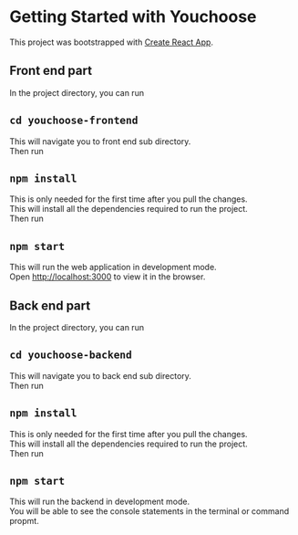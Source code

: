# Getting Started with Youchoose

This project was bootstrapped with [Create React App](https://github.com/facebook/create-react-app).


## Front end part

In the project directory, you can run

## `cd youchoose-frontend`

 This will navigate you to front end sub directory.\
 Then run

## `npm install`

 This is only needed for the first time after you pull the changes.\
 This will install all the dependencies required to run the project.\
 Then run

## `npm start`

This will run the web application in development mode.\
Open [http://localhost:3000](http://localhost:3000) to view it in the browser.

## Back end part

In the project directory, you can run

## `cd youchoose-backend`

 This will navigate you to back end sub directory.\
 Then run

## `npm install`

 This is only needed for the first time after you pull the changes.\
 This will install all the dependencies required to run the project.\
 Then run

## `npm start`

This will run the backend in development mode.\
You will be able to see the console statements in the terminal or command propmt.
